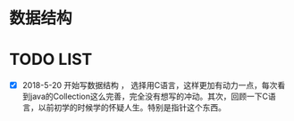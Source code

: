 # 数据结构
# TODO LIST
- [x] 2018-5-20 开始写数据结构 ， 选择用C语言，这样更加有动力一点，每次看到java的Collection这么完善，完全没有想写的冲动。其次，回顾一下C语言，以前初学的时候学的怀疑人生。特别是指针这个东西。

